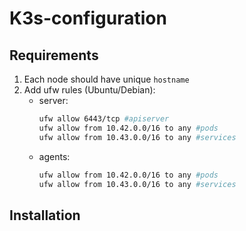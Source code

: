 # K3s-configuration


## Requirements
1. Each node should have unique `hostname`
2. Add ufw rules (Ubuntu/Debian):
    - server:
        ```bash
        ufw allow 6443/tcp #apiserver
        ufw allow from 10.42.0.0/16 to any #pods
        ufw allow from 10.43.0.0/16 to any #services
        ```
    - agents:
        ```bash
        ufw allow from 10.42.0.0/16 to any #pods
        ufw allow from 10.43.0.0/16 to any #services
        ```



## Installation
